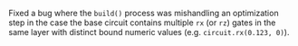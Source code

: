 Fixed a bug where the `build()` process was mishandling an optimization step in the case the base circuit contains multiple `rx` (or `rz`) gates in the same layer with distinct bound numeric values (e.g. `circuit.rx(0.123, 0)`).
